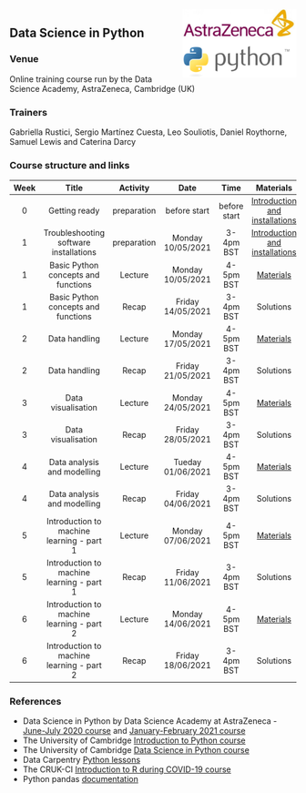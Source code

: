 <img align="right" src=img/course_logo.png width="200">


## Data Science in Python


### Venue

Online training course run by the Data Science Academy, AstraZeneca, Cambridge (UK)


### Trainers

Gabriella Rustici, Sergio Martínez Cuesta, Leo Souliotis, Daniel Roythorne, Samuel Lewis and Caterina Darcy


### Course structure and links

Week | Title | Activity | Date | Time | Materials | Trainer
:---:|:-----:|:--------:|:----:|:----:|:---------:|:-------:
0 | Getting ready | preparation | before start | before start | [Introduction and installations](notebooks/week0_materials.ipynb) | all
1 | Troubleshooting software installations | preparation | Monday 10/05/2021 | 3-4pm BST | [Introduction and installations](notebooks/week0_materials.ipynb) | LS
1 | Basic Python concepts and functions | Lecture | Monday 10/05/2021 | 4-5pm BST | [Materials](notebooks/week1_lecture.ipynb) | SMC
1 | Basic Python concepts and functions | Recap | Friday 14/05/2021 | 3-4pm BST | Solutions | SMC
2 | Data handling | Lecture | Monday 17/05/2021 | 4-5pm BST | [Materials](notebooks/week2_lecture.ipynb) | 
2 | Data handling | Recap | Friday 21/05/2021 | 3-4pm BST | Solutions | 
3 | Data visualisation | Lecture | Monday 24/05/2021 | 4-5pm BST | [Materials](notebooks/week3_lecture.ipynb) |
3 | Data visualisation | Recap | Friday 28/05/2021 | 3-4pm BST | Solutions |
4 | Data analysis and modelling | Lecture | Tueday 01/06/2021 | 4-5pm BST | [Materials](notebooks/week4_lecture.ipynb) |
4 | Data analysis and modelling | Recap | Friday 04/06/2021 | 3-4pm BST | Solutions |
5 | Introduction to machine learning - part 1 | Lecture | Monday 07/06/2021 | 4-5pm BST | [Materials](notebooks/week5_lecture.ipynb) |
5 | Introduction to machine learning - part 1 | Recap | Friday 11/06/2021 | 3-4pm BST | Solutions |
6 | Introduction to machine learning - part 2 | Lecture | Monday 14/06/2021 | 4-5pm BST | [Materials](notebooks/week6_lecture.ipynb) |
6 | Introduction to machine learning - part 2 | Recap | Friday 18/06/2021 | 3-4pm BST | Solutions |


### References

- Data Science in Python by Data Science Academy at AstraZeneca - [June-July 2020 course](https://github.com/semacu/data-science-python) and [January-February 2021 course](https://github.com/semacu/202101-data-science-python)
- The University of Cambridge [Introduction to Python course](https://github.com/pycam/python-basic)
- The University of Cambridge [Data Science in Python course](https://github.com/pycam/python-data-science)
- Data Carpentry [Python lessons](https://datacarpentry.org)
- The CRUK-CI [Introduction to R during COVID-19 course](https://bioinformatics-core-shared-training.github.io/r-intro/)
- Python pandas [documentation](https://pandas.pydata.org/docs/)
